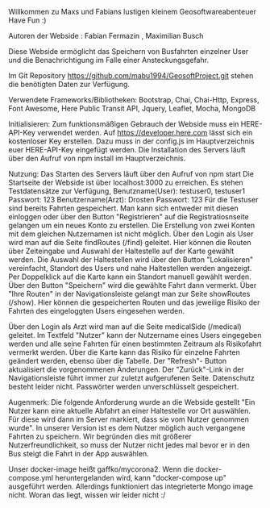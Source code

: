 Willkommen zu Maxs und Fabians lustigen kleinem Geosoftwareabenteuer Have Fun :)

Autoren der Webside : Fabian Fermazin , Maximilian Busch

Diese Webside ermöglicht das Speichern von Busfahrten einzelner User und die Benachrichtigung im Falle einer Ansteckungsgefahr.

Im Git Repository https://github.com/mabu1994/GeosoftProject.git stehen die benötigten Daten zur Verfügung.

Verwendete Frameworks/Bibliotheken: Bootstrap, Chai, Chai-Http, Express, Font Awesome, Here Public Transit API, Jquery, Leaflet, Mocha, MongoDB

Initialisieren: Zum funktionsmäßigen Gebrauch der Webside muss ein HERE-API-Key verwendet werden. Auf https://developer.here.com lässt sich ein kostenloser Key erstellen. Dazu muss in der config.js im Hauptverzeichnis euer HERE-API-Key eingefügt werden. Die Installation des Servers läuft über den Aufruf von npm install im Hauptverzeichnis.

Nutzung: Das Starten des Servers läuft über den Aufruf von npm start
Die Startseite der Webside ist über localhost:3000 zu erreichen. Es stehen Testdatensätze zur Verfügung, Benutzname(User): testuser0, testuser1 Passwort: 123 Benutzername(Arzt): Drosten Passwort: 123 Für die Testuser sind bereits Fahrten gespeichert. Man kann sich entweder mit diesen einloggen oder über den Button "Registrieren" auf die Registratiosnseite gelangen um ein neues Konto zu erstellen. Die Erstellung von zwei Konten mit dem gleichen Nutzernamen ist nicht möglich. Über den Login als User wird man auf die Seite findRoutes (/find) geleitet. Hier können die Routen über Zeiteingabe und Auswahl der Haltestelle auf der Karte gewählt werden. Die Auswahl der Haltestellen wird über den Button "Lokalisieren" vereinfacht, Standort des Users und nahe Haltestellen werden angezeigt. Per Doppelklick auf die Karte kann ein Standort manuell gewählt werden. Über den Button "Speichern" wird die gewählte Fahrt dann vermerkt. Über "Ihre Routen" in der Navigationsleiste gelangt man zur Seite showRoutes (/show). Hier können die gespeicherten Routen und das jeweilige Risiko der Fahrten des eingeloggten Users eingesehen werden.

Über den Login als Arzt wird man auf die Seite medicalSide (/medical) geleitet. Im Textfeld "Nutzer" kann der Nutzername eines Users eingegeben werden und alle seine Fahrten für einen bestimmten Zeitraum als Risikofahrt vermerkt werden. Über die Karte kann das Risiko für einzelne Fahrten geändert werden, ebenso über die Tabelle. Der "Refresh"- Button aktualisiert die vorgenommenen Änderungen. Der "Zurück"-Link in der Navigationsleiste führt immer zur zuletzt aufgerufenen Seite. Datenschutz besteht leider nicht. Passwörter werden unverschlüsselt gespeichert.

Augenmerk: Die folgende Anforderung wurde an die Webside gestellt "Ein Nutzer kann eine aktuelle Abfahrt an einer Haltestelle vor Ort auswählen. Für diese wird dann im Server markiert, dass sie vom Nutzer genommen wurde". In unserer Version ist es dem Nutzer möglich auch vergangene Fahrten zu speichern. Wir begründen dies mit größerer Nutzerfreundlichkeit, so muss der Nutzer nicht jedes mal bevor er in den Bus steigt die Fahrt in der App auswählen.

Unser docker-image heißt gaffko/mycorona2. Wenn die docker-compose.yml heruntergelanden wird, kann "docker-compose up" ausgeführt werden. Allerdings funktioniert das integrieterte Mongo image nicht. Woran das liegt, wissen wir leider nicht :/
